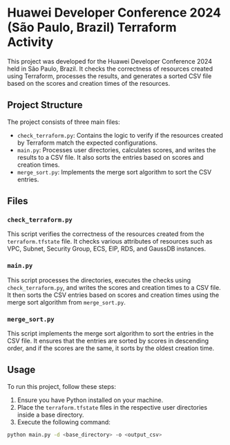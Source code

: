 # Huawei Developer Conference 2024 (São Paulo, Brazil) Terraform Activity

This project was developed for the Huawei Developer Conference 2024 held in São Paulo, Brazil. It checks the correctness of resources created using Terraform, processes the results, and generates a sorted CSV file based on the scores and creation times of the resources.

## Project Structure

The project consists of three main files:

- `check_terraform.py`: Contains the logic to verify if the resources created by Terraform match the expected configurations.
- `main.py`: Processes user directories, calculates scores, and writes the results to a CSV file. It also sorts the entries based on scores and creation times.
- `merge_sort.py`: Implements the merge sort algorithm to sort the CSV entries.

## Files

### `check_terraform.py`

This script verifies the correctness of the resources created from the `terraform.tfstate` file. It checks various attributes of resources such as VPC, Subnet, Security Group, ECS, EIP, RDS, and GaussDB instances.

### `main.py`

This script processes the directories, executes the checks using `check_terraform.py`, and writes the scores and creation times to a CSV file. It then sorts the CSV entries based on scores and creation times using the merge sort algorithm from `merge_sort.py`.

### `merge_sort.py`

This script implements the merge sort algorithm to sort the entries in the CSV file. It ensures that the entries are sorted by scores in descending order, and if the scores are the same, it sorts by the oldest creation time.

## Usage

To run this project, follow these steps:

1. Ensure you have Python installed on your machine.
2. Place the `terraform.tfstate` files in the respective user directories inside a base directory.
3. Execute the following command:

```sh
python main.py -d <base_directory> -o <output_csv>
```
